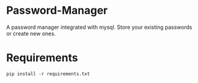 # Password-Manager
A password manager integrated with mysql. Store your existing passwords or create new ones. 

# Requirements
```python
pip install -r requirements.txt
```
